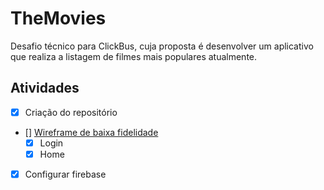 # TheMovies

Desafio técnico para ClickBus, cuja proposta é desenvolver um aplicativo que realiza a listagem de filmes mais populares atualmente.


## Atividades
- [x] Criação do repositório
- [] [Wireframe de baixa fidelidade](https://drive.google.com/file/d/1E_WkYyO8KlyiEsldDDypeT09ji8Wr3eT/view?usp=sharing) 
    - [x] Login
    - [x] Home
- [x] Configurar firebase